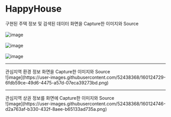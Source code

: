 # HappyHouse

구현된 주택 정보 및 검색된 데이터 화면을 Capture한 이미지와 Source</br>  
![image](https://user-images.githubusercontent.com/52438368/160124624-09420a92-6b57-43e7-bf98-69259af494f6.png)</br>  
![image](https://user-images.githubusercontent.com/52438368/160124674-c08589d9-c288-4946-95d7-802b9b2e8f85.png)</br>  
![image](https://user-images.githubusercontent.com/52438368/160124697-8abcae6e-3bf7-46ec-9a0c-d90b10c222e4.png)  
<hr/>
관심지역 환경 정보 화면을 Capture한 이미지와 Source</br>  
![image](https://user-images.githubusercontent.com/52438368/160124729-6fdb59ce-49d6-4475-a57d-07eca39273bd.png)  
<hr/>
관심지역 상권 정보를 화면에 Capture한 이미지와 Source</br>  
![image](https://user-images.githubusercontent.com/52438368/160124746-d2a763af-b330-432f-8aee-b65133ad735a.png)  
